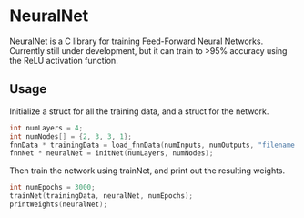 # NeuralNet

NeuralNet is a C library for training Feed-Forward Neural Networks. Currently still under development, but it can train to >95% accuracy using the ReLU activation function.

## Usage

Initialize a struct for all the training data, and a struct for the network.

```C
int numLayers = 4;
int numNodes[] = {2, 3, 3, 1};
fnnData * trainingData = load_fnnData(numInputs, numOutputs, "filename.csv");
fnnNet * neuralNet = initNet(numLayers, numNodes);
```

Then train the network using trainNet, and print out the resulting weights.

```C
int numEpochs = 3000;
trainNet(trainingData, neuralNet, numEpochs);
printWeights(neuralNet);
```
